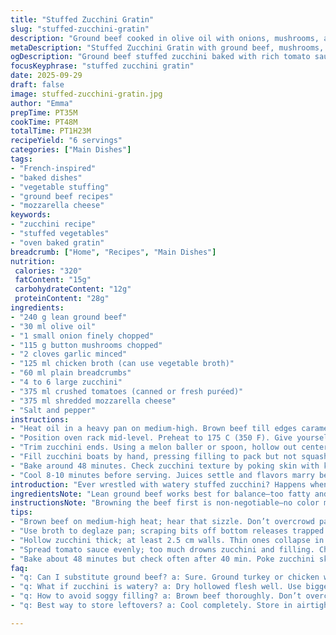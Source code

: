 ```yaml
---
title: "Stuffed Zucchini Gratin"
slug: "stuffed-zucchini-gratin"
description: "Ground beef cooked in olive oil with onions, mushrooms, and garlic, mixed with broth and breadcrumbs, stuffed into hollowed zucchini boats. Topped with tomato sauce and shredded mozzarella, baked until bubbling and tender-crisp. Six servings. A balance of savory and slight tang from tomato, crusty cheese golden on edges. Easy to tweak with pantry staples."
metaDescription: "Stuffed Zucchini Gratin with ground beef, mushrooms, and mozzarella baked till golden crisp. Hearty French-inspired meal with savory tomato sauce and tender zucchini boats."
ogDescription: "Ground beef stuffed zucchini baked with rich tomato sauce and mozzarella. Watch edges brown and filling bubble for satisfying textures and deep flavor layers."
focusKeyphrase: "stuffed zucchini gratin"
date: 2025-09-29
draft: false
image: stuffed-zucchini-gratin.jpg
author: "Emma"
prepTime: PT35M
cookTime: PT48M
totalTime: PT1H23M
recipeYield: "6 servings"
categories: ["Main Dishes"]
tags:
- "French-inspired"
- "baked dishes"
- "vegetable stuffing"
- "ground beef recipes"
- "mozzarella cheese"
keywords:
- "zucchini recipe"
- "stuffed vegetables"
- "oven baked gratin"
breadcrumb: ["Home", "Recipes", "Main Dishes"]
nutrition: 
 calories: "320"
 fatContent: "15g"
 carbohydrateContent: "12g"
 proteinContent: "28g"
ingredients:
- "240 g lean ground beef"
- "30 ml olive oil"
- "1 small onion finely chopped"
- "115 g button mushrooms chopped"
- "2 cloves garlic minced"
- "125 ml chicken broth (can use vegetable broth)"
- "60 ml plain breadcrumbs"
- "4 to 6 large zucchini"
- "375 ml crushed tomatoes (canned or fresh puréed)"
- "375 ml shredded mozzarella cheese"
- "Salt and pepper"
instructions:
- "Heat oil in a heavy pan on medium-high. Brown beef till edges caramelize; don’t overcrowd pan or it steams. Toss in onion, garlic and mushrooms. Stir often – listen for sizzle. Cook till soft, fragrant, and starting to brown. Season generously. Pour in broth to deglaze, scraping stuck bits with wooden spoon – that’s flavor. Stir in breadcrumbs; they soak the juices and bulk filling. Off heat let cool slightly, saves mess later."
- "Position oven rack mid-level. Preheat to 175 C (350 F). Give yourself prep space."
- "Trim zucchini ends. Using a melon baller or spoon, hollow out center, leaving about 2.5 cm thick walls. Don’t pierce skin or boat leaks. Keep hollowed flesh for another use or discard. Wipe zucchini dry to avoid watery bake."
- "Fill zucchini boats by hand, pressing filling to pack but not squash. Place side by side in a ceramic gratin dish approx 33x23 cm. Pour tomato sauce evenly over boats; mixture seeps into gaps. Top uniformly with mozzarella. Don’t overdo cheese or it becomes gloopy instead of golden crisp."
- "Bake around 48 minutes. Check zucchini texture by poking skin with knife - should feel tender but not mushy; filling bubbling and cheese browned edges tell you it’s good. If cheese browns too fast, tent loosely with foil."
- "Cool 8-10 minutes before serving. Juices settle and flavors marry better. Cut into halves or slices or serve whole. Use kitchen towel to hold zucchini if hot. Plate with rustic bread or salad."
introduction: "Ever wrestled with watery stuffed zucchini? Happens when filling too loose or zucchini soggy from watery flesh. Learned the hard way, now I keep zucchini walls thick and dry after hollowing. The filling, rich ground beef browned with onion, garlic and mushrooms, gets soaked in broth before breadcrumbs; this binds without mush. The key — sizzle and color upfront. Then, the sauce dresses everything, followed by a blanket of mozzarella that crisps and browns into a nutty crust. Timing’s not sacred—watch for bubbling and zucchini that yields under a fork but retains snap. Serve warm, letting the melded flavors soak in after baking. Every bite a mix of savory, mild tang, and oozy cheese, coaxed out in oven’s slow heat."
ingredientsNote: "Lean ground beef works best for balance—too fatty and dish becomes greasy. Olive oil heats faster for good browning. Onions should be finely chopped to melt into filling, while mushrooms add earthy moisture; button mushrooms preferred but cremini or shiitake can swap in for depth. Garlic essential, don’t skimp or it’s flat. Chicken broth choice impacts outcome; homemade adds richness but store-bought fine too; vegetable broth is fine for pescatarians. Breadcrumbs bind but can switch with crushed crackers or gluten-free crumbs to suit. Zucchini size matters, bigger hold more filling but risk more water release. Sauce tomato can be canned crushed or fresh puréed tomatoes—avoid watery juices. Mozzarella with good melt preferred; pre-shredded works but sometimes has anti-caking additives that hamper browning. Salt and pepper to taste, adjust at both cooking phases—season meat mix well, then taste after adding broth and breadcrumbs."
instructionsNote: "Browning the beef first is non-negotiable—no color means no depth. Stirring frequently prevents burning onions or garlic which turn bitter fast. When deglazing with broth, scrape bottom to dissolve caramelized bits—it’s where flavor lives. Breadcrumbs help hold filling’s shape; add gradually and test texture—too dry becomes crumbly, too wet soggy. Make boats with thick zucchini flesh to stop collapse. Use a melon baller for clean cavities—less mess. Packing the filling tighter ensures no air pockets but don’t pack to stiffness—the filling should still be moist, so juices escape into sauce. Sauce distribution matters; too much suffocates zucchini, too little dries. Cheese layer not only topping but traps heat, creating that crust. During baking, check after 40 minutes—the cheese color and zucchini firmness guide doneness better than clock. Letting the dish rest post-oven lets juices redistribute; try cutting one open after resting to see that mix of runny and firm textures—ideal. Serving hot can lose shape, warm is best. If cheese bubbles excessively or burns early, tent with foil and reduce oven temp slightly. If zucchini seems too watery, roast raw slices separately to dry before stuffing next time."
tips:
- "Brown beef on medium-high heat; hear that sizzle. Don’t overcrowd pan, or you steam meat instead of caramelizing. Color adds deep flavor; no color, no punch. Stir onion and garlic often; burnt garlic turns bitter quick."
- "Use broth to deglaze pan; scraping bits off bottom releases trapped flavors. Add breadcrumbs gradually. Too much makes filling dry, too little soggy. Test texture by pressing, filling should hold together but still moist, juices need space to move."
- "Hollow zucchini thick; at least 2.5 cm walls. Thin ones collapse in oven. Dry flesh well after scooping to avoid watery bake. Use melon baller for clean hollow — less mess, better shape retains filling snugly without leaks."
- "Spread tomato sauce evenly; too much drowns zucchini and filling. Cheese layer traps heat causing crust formation. Don’t pile cheese on thick or it gets gloopy, not crisp. Look for edges browning for doneness signal, foil tent if burning early."
- "Bake about 48 minutes but check often after 40 min. Poke zucchini skin with knife; tender but not mushy. Cheese bubbling and browning cues done. Let rest post-oven to settle juices; cutting right away loses that mixed texture of runny and firm."
faq:
- "q: Can I substitute ground beef? a: Sure. Ground turkey or chicken work but less fat means dry. Add oil or moisture fillers like grated zucchini or mushrooms finely chopped. Vegan? Use lentils or mushrooms, add breadcrumbs extra to bind well."
- "q: What if zucchini is watery? a: Dry hollowed flesh well. Use bigger zucchini with thick walls. You can roast slices first to pull moisture. Avoid watery tomato sauces; strain if needed. Let filling drain on paper towel before stuffing."
- "q: How to avoid soggy filling? a: Brown beef thoroughly. Don’t overcrowd pan, liquid escapes easily. Gradually add broth and breadcrumbs. If filling too wet add more breadcrumbs/crackers. Pack filling firmly but not tight; air pockets cause sogginess."
- "q: Best way to store leftovers? a: Cool completely. Store in airtight container fridge up to 3 days. Reheat oven or microwave. Can freeze but texture changes; better to freeze filling separately, thaw before stuffing fresh zucchini."

---
```

